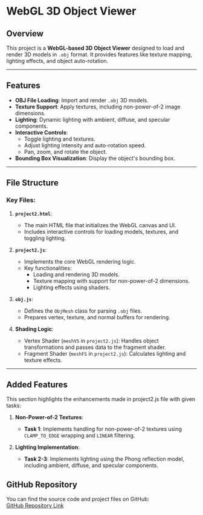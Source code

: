 # WebGL 3D Object Viewer

## Overview

This project is a **WebGL-based 3D Object Viewer** designed to load and render 3D models in `.obj` format. It provides features like texture mapping, lighting effects, and object auto-rotation.

---

## Features

- **OBJ File Loading**: Import and render `.obj` 3D models.
- **Texture Support**: Apply textures, including non-power-of-2 image dimensions.
- **Lighting**: Dynamic lighting with ambient, diffuse, and specular components.
- **Interactive Controls**:
  - Toggle lighting and textures.
  - Adjust lighting intensity and auto-rotation speed.
  - Pan, zoom, and rotate the object.
- **Bounding Box Visualization**: Display the object's bounding box.

---

## File Structure

### Key Files:
1. **`project2.html`**:
   - The main HTML file that initializes the WebGL canvas and UI.
   - Includes interactive controls for loading models, textures, and toggling lighting.

2. **`project2.js`**:
   - Implements the core WebGL rendering logic.
   - Key functionalities:
     - Loading and rendering 3D models.
     - Texture mapping with support for non-power-of-2 dimensions.
     - Lighting effects using shaders.

3. **`obj.js`**:
   - Defines the `ObjMesh` class for parsing `.obj` files.
   - Prepares vertex, texture, and normal buffers for rendering.

4. **Shading Logic**:
   - Vertex Shader (`meshVS` in `project2.js`): Handles object transformations and passes data to the fragment shader.
   - Fragment Shader (`meshFS` in `project2.js`): Calculates lighting and texture effects.

---

## Added Features

This section highlights the enhancements made in project2.js file with given tasks:

1. **Non-Power-of-2 Textures**:
   - **Task 1**: Implements handling for non-power-of-2 textures using `CLAMP_TO_EDGE` wrapping and `LINEAR` filtering.

2. **Lighting Implementation**:
   - **Task 2-3**: Implements lighting using the Phong reflection model, including ambient, diffuse, and specular components.

## GitHub Repository

You can find the source code and project files on GitHub:  
[GitHub Repository Link](https://github.com/yourusername/webgl-3d-object-viewer)   



